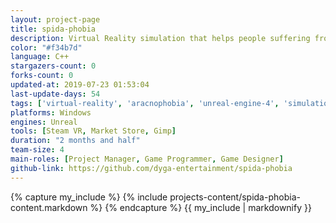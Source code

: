 ```yaml
---
layout: project-page
title: spida-phobia
description: Virtual Reality simulation that helps people suffering from arachnophobia.
color: "#f34b7d"
language: C++
stargazers-count: 0
forks-count: 0
updated-at: 2019-07-23 01:53:04
last-update-days: 54
tags: ['virtual-reality', 'aracnophobia', 'unreal-engine-4', 'simulation']
platforms: Windows
engines: Unreal
tools: [Steam VR, Market Store, Gimp]
duration: "2 months and half"
team-size: 4
main-roles: [Project Manager, Game Programmer, Game Designer]
github-link: https://github.com/dyga-entertainment/spida-phobia
---
```

<!---
Gregoire Boiron <gregoire.boiron@gmail.com>
Copyright (c) 2018-2019 Gregoire Boiron  All Rights Reserved.
--->

{% capture my_include %}
{% include projects-content/spida-phobia-content.markdown %}
{% endcapture %}
{{ my_include | markdownify }}
